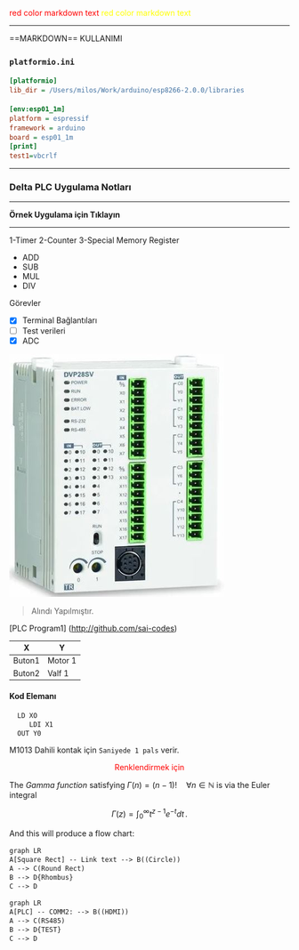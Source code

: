 
<style>
red { color: red }
yellow { color: yellow }
</style>

<red> red color markdown text</red>
<yellow> red color markdown text</yellow>

---
==MARKDOWN== KULLANIMI

### `platformio.ini`
```ini
[platformio]
lib_dir = /Users/milos/Work/arduino/esp8266-2.0.0/libraries

[env:esp01_1m]
platform = espressif
framework = arduino
board = esp01_1m
[print]
test1=vbcrlf
```
---

### Delta  PLC Uygulama  Notları
---
**Örnek Uygulama için Tıklayın**

---
1-Timer
2-Counter
3-Special Memory Register

* ADD
* SUB
* MUL
* DIV

Görevler
- [X] Terminal Bağlantıları
- [ ] Test verileri
- [X] ADC

![DELTA](SX2.JPG)

> Alındı Yapılmıştır.

[PLC Program1] (http://github.com/sai-codes)

| X | Y |
|--|--|
| Buton1 | Motor 1 |
| Buton2 | Valf 1 |

#### Kod Elemanı   

```
  LD XO
     LDI X1
  OUT Y0
```

M1013 Dahili kontak için `Saniyede 1 pals` verir.


<div style="color: red; text-align: center;">   
  Renklendirmek için
</div>


The *Gamma function* satisfying $\Gamma(n) = (n-1)!\quad\forall n\in\mathbb N$ is via the Euler integral

$$
\Gamma(z) = \int_0^\infty t^{z-1}e^{-t}dt\,.
$$

And this will produce a flow chart:

```mermaid
graph LR
A[Square Rect] -- Link text --> B((Circle))
A --> C(Round Rect)
B --> D{Rhombus}
C --> D
```


```mermaid
graph LR
A[PLC] -- COMM2: --> B((HDMI))
A --> C(RS485)
B --> D{TEST}
C --> D
```


